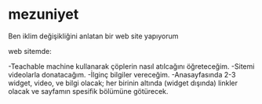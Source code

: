 # mezuniyet

Ben iklim değişikliğini anlatan bir web site yapıyorum

web sitemde:

-Teachable machine kullanarak çöplerin nasıl atılcağını öğreteceğim.
-Sitemi videolarla donatacağım.
-İlginç bilgiler vereceğim.
-Anasayfasında 2-3 widget, video, ve bilgi olacak; her birinin altında (widget dışında) linkler olacak ve sayfamın spesifik bölümüne götürecek.
